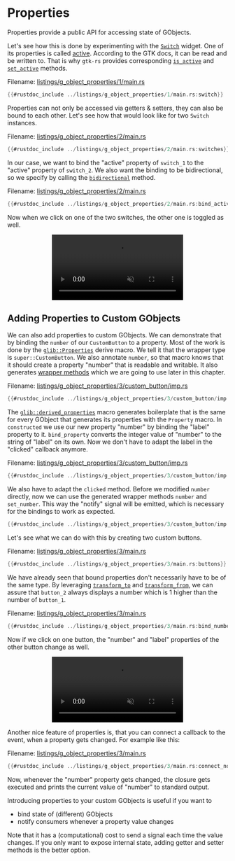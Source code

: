 # Properties

Properties provide a public API for accessing state of GObjects.

Let's see how this is done by experimenting with the [`Switch`](https://gtk-rs.org/gtk4-rs/stable/latest/docs/gtk4/struct.Switch.html) widget.
One of its properties is called [active](https://gtk-rs.org/gtk4-rs/stable/latest/docs/gtk4/struct.Switch.html#active).
According to the GTK docs, it can be read and be written to.
That is why `gtk-rs` provides corresponding [`is_active`](https://gtk-rs.org/gtk4-rs/stable/latest/docs/gtk4/struct.Switch.html#method.is_active) and [`set_active`](https://gtk-rs.org/gtk4-rs/stable/latest/docs/gtk4/struct.Switch.html#method.set_active) methods.

Filename: <a class=file-link href="https://github.com/gtk-rs/gtk4-rs/blob/main/book/listings/g_object_properties/1/main.rs">listings/g_object_properties/1/main.rs</a>

```rust
{{#rustdoc_include ../listings/g_object_properties/1/main.rs:switch}}
```

Properties can not only be accessed via getters & setters, they can also be bound to each other.
Let's see how that would look like for two `Switch` instances.

Filename: <a class=file-link href="https://github.com/gtk-rs/gtk4-rs/blob/main/book/listings/g_object_properties/2/main.rs">listings/g_object_properties/2/main.rs</a>

```rust
{{#rustdoc_include ../listings/g_object_properties/2/main.rs:switches}}
```

In our case, we want to bind the "active" property of `switch_1` to the "active" property of `switch_2`.
We also want the binding to be bidirectional, so we specify by calling the [`bidirectional`](https://gtk-rs.org/gtk-rs-core/stable/latest/docs/glib/object/struct.BindingBuilder.html#method.bidirectional) method.

Filename: <a class=file-link href="https://github.com/gtk-rs/gtk4-rs/blob/main/book/listings/g_object_properties/2/main.rs">listings/g_object_properties/2/main.rs</a>

```rust
{{#rustdoc_include ../listings/g_object_properties/2/main.rs:bind_active}}
```

Now when we click on one of the two switches, the other one is toggled as well.

<div style="text-align:center">
 <video autoplay muted loop>
    <source src="vid/g_object_properties_switches.webm">
    <p>A video which shows that toggling one button also toggles the other one </p>
 </video>
</div>

## Adding Properties to Custom GObjects

We can also add properties to custom GObjects.
We can demonstrate that by binding the `number` of our `CustomButton` to a property.
Most of the work is done by the [`glib::Properties`](https://gtk-rs.org/gtk-rs-core/stable/latest/docs/glib/derive.Properties.html) derive macro.
We tell it that the wrapper type is `super::CustomButton`.
We also annotate `number`, so that macro knows that it should create a property "number" that is readable and writable.
It also generates [wrapper methods](https://gtk-rs.org/gtk-rs-core/stable/latest/docs/glib/derive.Properties.html#generated-wrapper-methods) which we are going to use later in this chapter.

Filename: <a class=file-link href="https://github.com/gtk-rs/gtk4-rs/blob/main/book/listings/g_object_properties/3/custom_button/imp.rs">listings/g_object_properties/3/custom_button/imp.rs</a>

```rust
{{#rustdoc_include ../listings/g_object_properties/3/custom_button/imp.rs:custom_button}}
```

The [`glib::derived_properties`](https://gtk-rs.org/gtk-rs-core/stable/latest/docs/glib/attr.derived_properties.html) macro generates boilerplate that is the same for every GObject that generates its properties with the `Property` macro.
In `constructed` we use our new property "number" by binding the "label" property to it.
`bind_property` converts the integer value of "number" to the string of "label" on its own.
Now we don't have to adapt the label in the "clicked" callback anymore.

Filename: <a class=file-link href="https://github.com/gtk-rs/gtk4-rs/blob/main/book/listings/g_object_properties/3/custom_button/imp.rs">listings/g_object_properties/3/custom_button/imp.rs</a>

```rust
{{#rustdoc_include ../listings/g_object_properties/3/custom_button/imp.rs:object_impl}}
```

We also have to adapt the `clicked` method.
Before we modified `number` directly, now we can use the generated wrapper methods `number` and `set_number`.
This way the "notify" signal will be emitted, which is necessary for the bindings to work as expected.

```rust
{{#rustdoc_include ../listings/g_object_properties/3/custom_button/imp.rs:button_impl}}
```

Let's see what we can do with this by creating two custom buttons.

Filename: <a class=file-link href="https://github.com/gtk-rs/gtk4-rs/blob/main/book/listings/g_object_properties/3/main.rs">listings/g_object_properties/3/main.rs</a>

```rust
{{#rustdoc_include ../listings/g_object_properties/3/main.rs:buttons}}
```

We have already seen that bound properties don't necessarily have to be of the same type.
By leveraging [`transform_to`](https://gtk-rs.org/gtk-rs-core/stable/latest/docs/glib/object/struct.BindingBuilder.html#method.transform_to) and [`transform_from`](https://gtk-rs.org/gtk-rs-core/stable/latest/docs/glib/object/struct.BindingBuilder.html#method.transform_from), we can assure that `button_2` always displays a number which is 1 higher than the number of `button_1`.

Filename: <a class=file-link href="https://github.com/gtk-rs/gtk4-rs/blob/main/book/listings/g_object_properties/3/main.rs">listings/g_object_properties/3/main.rs</a>

```rust
{{#rustdoc_include ../listings/g_object_properties/3/main.rs:bind_numbers}}
```
Now if we click on one button, the "number" and "label" properties of the other button change as well.

<div style="text-align:center">
 <video autoplay muted loop>
    <source src="vid/g_object_properties_buttons.webm">
    <p>A video which shows that pressing on one button also changes the number on the other one</p>
 </video>
</div>

Another nice feature of properties is, that you can connect a callback to the event, when a property gets changed.
For example like this:

Filename: <a class=file-link href="https://github.com/gtk-rs/gtk4-rs/blob/main/book/listings/g_object_properties/3/main.rs">listings/g_object_properties/3/main.rs</a>

```rust
{{#rustdoc_include ../listings/g_object_properties/3/main.rs:connect_notify}}
```

Now, whenever the "number" property gets changed, the closure gets executed and prints the current value of "number" to standard output.

Introducing properties to your custom GObjects is useful if you want to
- bind state of (different) GObjects
- notify consumers whenever a property value changes

Note that it has a (computational) cost to send a signal each time the value changes.
If you only want to expose internal state, adding getter and setter methods is the better option.
